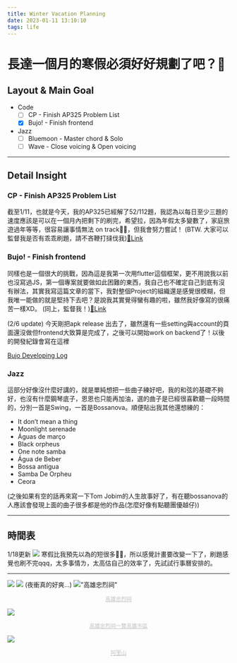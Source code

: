 ```yaml
---
title: Winter Vacation Planning
date: 2023-01-11 13:10:10
tags: life
---
```

# 長達一個月的寒假必須好好規劃了吧？🥵
## Layout & Main Goal
-  Code 
    - [ ] CP - Finish AP325 Problem List
    - [x] Bujo! - Finish frontend 
-  Jazz 
    - [ ] Bluemoon - Master chord & Solo
    - [ ] Wave - Close voicing & Open voicing

---
## Detail Insight
### CP - Finish AP325 Problem List
截至1/11，也就是今天，我的AP325已經解了52/112題，我認為以每日至少三題的速度應該是可以在一個月內把剩下的刷完，希望拉，因為年假太多變數了，家庭旅遊過年等等，很容易讓事情無法 on track😵‍💫，但我會努力嘗試！
(BTW. 大家可以監督我是否有乖乖刷題，請不吝鞭打撻伐我)[🔗Link](https://judge.tcirc.tw/UserStatistic?id=2655)
### Bujo! - Finish frontend
同樣也是一個很大的挑戰，因為這是我第一次用flutter這個框架，更不用說我以前也沒寫過JS，第一個專案就要做如此困難的東西，我自己也不確定自己到底有沒有辦法，其實我寫這篇文章的當下，我對整個Project的組織還是感覺很模糊，但我唯一能做的就是堅持下去吧？是說我其實覺得蠻有趣的啦，雖然我好像寫的很痛苦一樣XD。
(同上，監督我！)[🔗Link](https://github.com/owenowenisme/Bujo-)

(2/6 update)
今天剛把apk release 出去了，雖然還有一些setting與account的頁面還沒做但frontend大致算是完成了，之後可以開始work on backend了！以後的開發紀錄會寫在這裡

[Bujo Developing Log](https://owenowenisme.com/2023/02/06/Bujo-Developing-Log/)
### Jazz 
這部分好像沒什麼好講的，就是單純想把一些曲子練好吧，我的和弦的基礎不夠好，也沒有什麼鋼琴底子，恩恩也只能再加油，選的曲子是已經很喜歡聽一段時間的，分別一首是Swing，一首是Bossanova。順便貼出我其他還想練的：
- It don’t mean a thing 
- Moonlight serenade 
- Águas de março
- Black orpheus
- One note samba
- Água de Beber
- Bossa antigua
- Samba De Orpheu
- Ceora

(之後如果有空的話再來寫一下Tom Jobim的人生故事好了，有在聽bossanova的人應該會發現上面的曲子很多都是他的作品(怎麼好像有點聽團優越仔))

---
## 時間表
1/18更新
![](calendar.jpeg)
寒假比我預先以為的短很多😵‍💫，所以感覺計畫要改變一下了，刷題感覺也刷不完qqq，太多事情ㄌ，太高估自己的效率了，先試試行事曆安排的。

---
<!-- ## 同場加映：在成大半學期的所見所聞 所感所發
用幾個字概括就是充實但壓力山大，但或許這兩種狀態本來就是相生相隨的吧？感到充實的原因：主要是因為上大學之後我看到了更不一樣的自己。我在國文課中寫過一篇關於最缺乏的東西就是對自己的自信，雖然是作文但那篇我寫的全是自己真實的感受(因此我的評語被寫“都考上成大了有什麼好不自信的“我超不爽的)，一直到學期末前我一直都不是很確定自己到底是一個怎樣的人，我會在乎別人想起我的時候想不想的到我這個人的特徵？抑或是只是一個沒啥特色的人？當初加入爵士樂社大概除了我真的想喜歡爵士樂之外，或許多少帶有著想讓自己變變的不一樣的心情吧。而我的確有發現不一樣的自己，這在某些程度上給了我一些自信。

另外，上大學遇到各式各樣不同個性，不同特色的人，交到一些不錯的朋友也讓我感到蠻開心的，不管是在社團或程式都學到了很多以前不知道的東西，也更體認到了自己的不足。

而讓我感到充實的原因正好也是壓力山大的來源，因為周遭的人比我強太多檔次了，有時候會讓我感到無所適從，有時候突然的EMO大概都是覺得自己怎麼這麼廢，但我覺得我處理這種情緒的方法還蠻有效的，我會聽聽一些不錯的爵士樂然後看一下喜劇，調整一下心情之後再把這種情緒轉化成動力，然後增強自己的能力。

雖然周遭的人會讓我感到不足，但我覺得所在的環境都是比自己有能力的人，自己才能有所進步吧。希望下個學期的我能夠成為更滿意的自己。

(爵士樂真的是我大學的心靈支柱...，如果沒有，我應該會很難度過低潮，然後我真的好愛爵士樂社這個大家庭) -->
![](a.jpeg)
![](b.jpeg)
(夜衝真的好爽...)
!["高雄忠烈祠"](c.jpeg)
<center style="font-size:12px;color:#C0C0C0;text-decoration:underline">高雄忠烈祠</center>

![](d.jpeg)
<center style="font-size:12px;color:#C0C0C0;text-decoration:underline">高雄忠烈祠一覽高雄市區</center>

![](e.jpeg)
<center style="font-size:12px;color:#C0C0C0;text-decoration:underline">阿里山</center>